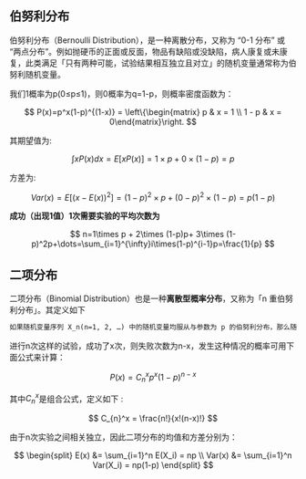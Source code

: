 
<style type="text/css" rel="stylesheet">
pre {
overflow: auto;
white-space: pre-wrap !important;
word-wrap: break-word !important;
}
</style>

## 伯努利分布

伯努利分布（Bernoulli Distribution），是一种离散分布，又称为 “0-1 分布” 或 “两点分布”。例如抛硬币的正面或反面，物品有缺陷或没缺陷，病人康复或未康复，此类满足「只有两种可能，试验结果相互独立且对立」的随机变量通常称为伯努利随机变量。

我们1概率为p(0≤p≤1)，则0概率为q=1-p，则概率密度函数为：

$$
P(x)=p^x(1-p)^{(1-x)} = \left\{\begin{matrix} p & x = 1  \\ 1 - p & x = 0\end{matrix}\right.
$$

其期望值为:

$$
\int xP(x)dx = E[xP(x)] = 1\times p + 0 \times (1-p) = p
$$

方差为:

$$
    Var(x) = E[(x-E(x))^2]=(1-p)^2 \times p + (0-p)^2 \times (1-p) = p(1-p)
$$

**成功（出现1值）1次需要实验的平均次数为**

$$
n=1\times p + 2\times (1-p)p+ 3\times (1-p)^2p+\dots=\sum_{i=1}^{\infty}i\times(1-p)^{i-1}p=\frac{1}{p}
$$

## 二项分布
二项分布（Binomial Distribution）也是一种**离散型概率分布**，又称为「n 重伯努利分布」。其定义如下

```latex
如果随机变量序列 X_n(n=1, 2, …) 中的随机变量均服从与参数为 p 的伯努利分布，那么随机变量序列 X_n 就形成了参数为 p 的 n 重伯努利试验。例如，假定重复抛掷一枚均匀硬币 n 次，如果在第 i 次抛掷中出现正面，令 X_i=1；如果出现反面，则令 X_i=0。那么，随机变量 X_n(n=1, 2, …) 就形成了参数为 1/2 的 n 重伯努利试验。
```

进行n次这样的试验，成功了x次，则失败次数为n-x，发生这种情况的概率可用下面公式来计算：

$$
    P(x)=C_{n}^xp^x(1-p)^{n-x}
$$

其中$C_{n}^x$是组合公式，定义如下 :

$$
    C_{n}^x = \frac{n!}{x!(n-x)!}
$$

由于n次实验之间相关独立，因此二项分布的均值和方差分别为：

$$
    \begin{split}
    E(x) &= \sum_{i=1}^n E(X_i) = np \\
    Var(x) &= \sum_{i=1}^n Var(X_i) = np(1-p)
    \end{split}
$$
